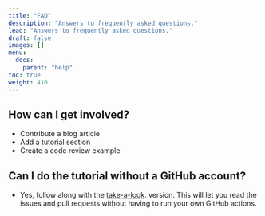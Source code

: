 ```yaml
---
title: "FAQ"
description: "Answers to frequently asked questions."
lead: "Answers to frequently asked questions."
draft: false
images: []
menu:
  docs:
    parent: "help"
toc: true
weight: 410
---
```


## How can I get involved?

- Contribute a blog article
- Add a tutorial section
- Create a code review example

## Can I do the tutorial without a GitHub account?

- Yes, follow along with the [take-a-look](https://github.com/scientific-software-reviewers/tutorial-take-a-look).
version. This will let you read the issues and pull requests without having to run your own GitHub actions. 







